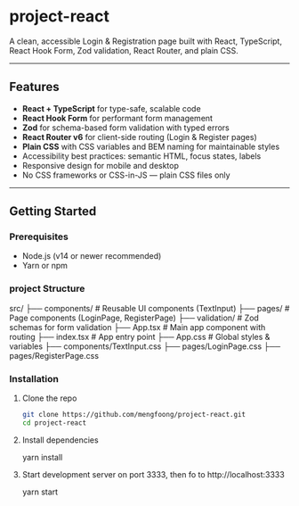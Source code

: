 # project-react

A clean, accessible Login & Registration page built with React, TypeScript, React Hook Form, Zod validation, React Router, and plain CSS.

---

## Features

- **React + TypeScript** for type-safe, scalable code  
- **React Hook Form** for performant form management  
- **Zod** for schema-based form validation with typed errors  
- **React Router v6** for client-side routing (Login & Register pages)  
- **Plain CSS** with CSS variables and BEM naming for maintainable styles  
- Accessibility best practices: semantic HTML, focus states, labels  
- Responsive design for mobile and desktop  
- No CSS frameworks or CSS-in-JS — plain CSS files only  

---

## Getting Started

### Prerequisites

- Node.js (v14 or newer recommended)  
- Yarn or npm  

### project Structure
src/
├── components/       # Reusable UI components (TextInput)
├── pages/            # Page components (LoginPage, RegisterPage)
├── validation/       # Zod schemas for form validation
├── App.tsx           # Main app component with routing
├── index.tsx         # App entry point
├── App.css           # Global styles & variables
├── components/TextInput.css
├── pages/LoginPage.css
├── pages/RegisterPage.css

### Installation

1. Clone the repo

   ```bash
   git clone https://github.com/mengfoong/project-react.git
   cd project-react

2. Install dependencies
    
    yarn install

3. Start development server on port 3333, then fo to http://localhost:3333
 
    yarn start





